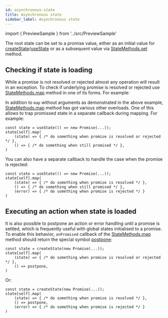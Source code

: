 ```yaml
---
id: asynchronous-state
title: Asynchronous state
sidebar_label: Asynchronous state
---
```


import { PreviewSample } from '../src/PreviewSample'

The root state can be set to a promise value, either as an initial value for [createState](typedoc-hookstate-core#createstate)/[useState](typedoc-hookstate-core#usestate) or as a subsequent value via [StateMethods.set](typedoc-hookstate-core#set) method.

## Checking if state is loading

While a promise is not resolved or rejected almost any operation will result in an exception. To check if underlying promise is resolved or rejected use [StateMethods.map](typedoc-hookstate-core#map) method in one of its forms. For example:

<PreviewSample example="local-async-state" />

In addition to `map` without arguments as demonstrated in the above example, [StateMethods.map](typedoc-hookstate-core#map) method has got various other overloads. One of this allows to trap promissed state in a separate callback during mapping. For example:

```tsx
const state = useState(() => new Promise(...));
state[self].map(
    (state) => { /* do something when promise is resolved or rejected */ },
    () => { /* do something when still promised */ },
)
```

You can also have a separate callback to handle the case when the promise is rejected:

```tsx
const state = useState(() => new Promise(...));
state[self].map(
    (state) => { /* do something when promise is resolved */ },
    () => { /* do something when still promised */ },
    (error) => { /* do something when promise is rejected */ }
)
```

## Executing an action when state is loaded

It is also possible to postpone an action or error handling until a promise is settled, which is frequently useful with global states initialised to a promise. To enable this behavior, `onPromised` callback of the [StateMethods.map](typedoc-hookstate-core#map) method should return the special symbol [postpone](typedoc-hookstate-core#const-postpone):

```tsx
const state = createState(new Promise(...));
state[self].map(
    (state) => { /* do something when promise is resolved or rejected */ },
    () => postpone,
)
```

Or:

```tsx
const state = createState(new Promise(...));
state[self].map(
    (state) => { /* do something when promise is resolved */ },
    () => postpone,
    (error) => { /* do something when promise is rejected */ }
)
```
